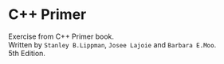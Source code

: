 # C++ Primer
Exercise from C++ Primer book.      
Written by `Stanley B.Lippman`, `Josee Lajoie` and `Barbara E.Moo`.    
5th Edition.
